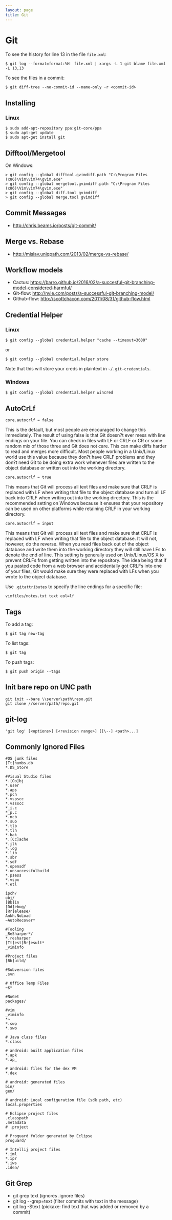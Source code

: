 ```yaml
---
layout: page
title: Git
---
```


# Git

To see the history for line 13 in the file
    `file.xml`:

    $ git log --format=format:%H  file.xml | xargs -L 1 git blame file.xml -L 13,13

To see the files in a commit:

    $ git diff-tree --no-commit-id --name-only -r <commit-id>

## Installing

### Linux

    $ sudo add-apt-repository ppa:git-core/ppa
    $ sudo apt-get update
    $ sudo apt-get install git

## Difftool/Mergetool

On
    Windows:

    > git config --global difftool.gvimdiff.path "C:\Program Files (x86)\Vim\vim74\gvim.exe"
    > git config --global mergetool.gvimdiff.path "C:\Program Files (x86)\Vim\vim74\gvim.exe"
    > git config --global diff.tool gvimdiff
    > git config --global merge.tool gvimdiff

## Commit Messages

* <http://chris.beams.io/posts/git-commit/>

## Merge vs. Rebase

* <http://mislav.uniqpath.com/2013/02/merge-vs-rebase/>

## Workflow models

* Cactus: <https://barro.github.io/2016/02/a-succesful-git-branching-model-considered-harmful/>
* Git-flow: <http://nvie.com/posts/a-successful-git-branching-model/>
* Github-flow: <http://scottchacon.com/2011/08/31/github-flow.html>

## Credential Helper

### Linux

    $ git config --global credential.helper "cache --timeout=3600"

or

    $ git config --global credential.helper store

Note that this will store your creds in plaintext in `~/.git-credentials`.

### Windows

    $ git config --global credential.helper wincred

## AutoCrLf

    core.autocrlf = false

This is the default, but most people are encouraged to change this
immediately. The result of using false is that Git doesn?t ever mess
with line endings on your file. You can check in files with LF or CRLF
or CR or some random mix of those three and Git does not care. This can
make diffs harder to read and merges more difficult. Most people working
in a Unix/Linux world use this value because they don?t have CRLF
problems and they don?t need Git to be doing extra work whenever files
are written to the object database or written out into the working
directory.

    core.autocrlf = true

This means that Git will process all text files and make sure that CRLF
is replaced with LF when writing that file to the object database and
turn all LF back into CRLF when writing out into the working directory.
This is the recommended setting on Windows because it ensures that your
repository can be used on other platforms while retaining CRLF in your
working directory.

    core.autocrlf = input

This means that Git will process all text files and make sure that CRLF
is replaced with LF when writing that file to the object database. It
will not, however, do the reverse. When you read files back out of the
object database and write them into the working directory they will
still have LFs to denote the end of line. This setting is generally used
on Unix/Linux/OS X to prevent CRLFs from getting written into the
repository. The idea being that if you pasted code from a web browser
and accidentally got CRLFs into one of your files, Git would make sure
they were replaced with LFs when you wrote to the object database.

Use `.gitattributes` to specify the line endings for a specific file:

    vimfiles/notes.txt text eol=lf

## Tags

To add a tag:

    $ git tag new-tag

To list tags:

    $ git tag

To push tags:

    $ git push origin --tags

## Init bare repo on UNC path

    git init --bare \\server\path\repo.git
    git clone //server/path/repo.git

## git-log

    'git log' [<options>] [<revision range>] [[\--] <path>...]

## Commonly Ignored Files

    #OS junk files
    [Tt]humbs.db
    *.DS_Store

    #Visual Studio files
    *.[Oo]bj
    *.user
    *.aps
    *.pch
    *.vspscc
    *.vssscc
    *_i.c
    *_p.c
    *.ncb
    *.suo
    *.tlb
    *.tlh
    *.bak
    *.[Cc]ache
    *.ilk
    *.log
    *.lib
    *.sbr
    *.sdf
    *.opensdf
    *.unsuccessfulbuild
    *.psess
    *.vspx
    *.etl

    ipch/
    obj/
    [Bb]in
    [Dd]ebug/
    [Rr]elease/
    Ankh.NoLoad
    ~AutoRecover*

    #Tooling
    _ReSharper*/
    *.resharper
    [Tt]est[Rr]esult*
    _viminfo

    #Project files
    [Bb]uild/

    #Subversion files
    .svn

    # Office Temp Files
    ~$*

    #NuGet
    packages/

    #vim
    _viminfo
    *~
    *.swp
    *.swo

    # Java class files
    *.class

    # android: built application files
    *.apk
    *.ap_

    # android: files for the dex VM
    *.dex

    # android: generated files
    bin/
    gen/

    # android: Local configuration file (sdk path, etc)
    local.properties

    # Eclipse project files
    .classpath
    .metadata
    # .project

    # Proguard folder generated by Eclipse
    proguard/

    # Intellij project files
    *.iml
    *.ipr
    *.iws
    .idea/

## Git Grep

* git grep text (ignores .ignore files)
* git log --grep=text (filter commits with text in the message)
* git log -Stext (pickaxe: find text that was added or removed by a commit)

